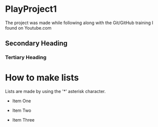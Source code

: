 # PlayProject1
The project was made while following along with the Git/GitHub training I found on Youtube.com

## Secondary Heading

### Tertiary Heading

# How to make lists

Lists are made by using the '*' asterisk character. 


* Item One

* Item Two

* Item Three

